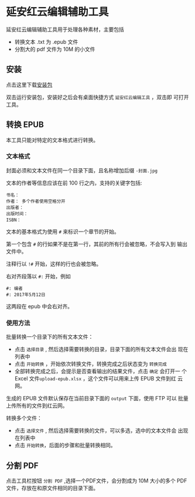 # 延安红云编辑辅助工具

延安红云编辑辅助工具用于处理各种素材，主要包括

* 转换文本 .txt 为 .epub 文件
* 分割大的 pdf 文件为 10M 的小文件

## 安装

点击这里下载[安装包](http://yancloud.red/downloads/yanhong-editor.exe)

双击运行安装包，安装好之后会有桌面快捷方式 `延安红云编辑工具` ，双击即
可打开工具。

## 转换 EPUB

本工具只能对特定的文本格式进行转换。

### 文本格式

封面必须和文本文件在同一个目录下面，且名称增加后缀 `-封面.jpg`

文本的作者等信息应该在前 100 行之内，支持的关键字包括:

    书名：
    作者： 多个作者使用空格分开
    出版者：
    出版时间：
    ISBN：

文本的基本格式为使用 `#` 来标识一个章节的开始。

第一个包含 `#` 的行如果不是在第一行，其前的所有行会被忽略，不会写入到
输出文件中。

注释行以 `!#` 开始，这样的行也会被忽略。

右对齐段落以 `#:` 开始，例如

    #: 编者
    #: 2017年5月12日
    
这两段在 epub 中会右对齐。

### 使用方法

批量转换一个目录下的所有文本文件：

* 点击 `选择目录` , 然后选择需要转换的目录，目录下面的所有文本文件会出
  现在列表中
* 点击 `开始转换` ，开始依次转换文件，转换完成之后状态变为 `转换完成`
* 全部转换完成之后，会提示是否查看输出的结果文件，点击 `确定` 会打开一
  个 Excel 文件`upload-epub.xlsx` ，这个文件可以用来上传 EPUB 文件到红
  云网。

生成的 EPUB 文件默认保存在当前目录下面的 `output` 下面，使用 FTP 可以
批量上传所有的文件到红云网。

转换多个文件：

* 点击 `选择文件` , 然后选择需要转换的文件，可以多选，选中的文本文件会
  出现在列表中
* 点击 `开始转换`，后面的步骤和批量转换相同。

## 分割 PDF

点击工具栏按钮 `分割 PDF` ,选择一个PDF文件，会分割成为 10M 大小的多个
PDF 文件，存放在和原文件相同的目录下面。
